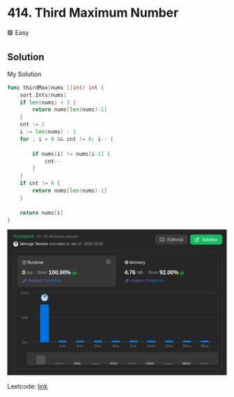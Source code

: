 # 414. Third Maximum Number

🟩 Easy

## Solution

My Solution

```go
func thirdMax(nums []int) int {
    sort.Ints(nums)
    if len(nums) < 3 {
        return nums[len(nums)-1]
    }
    cnt := 2
    i := len(nums) - 1
    for ; i > 0 && cnt != 0; i-- {

        if nums[i] != nums[i-1] {
            cnt--
        }
    }
    if cnt != 0 {
        return nums[len(nums)-1]
    }

    return nums[i]
}
```

![result](414.png)

Leetcode: [link](https://leetcode.com/problems/third-maximum-number/)
